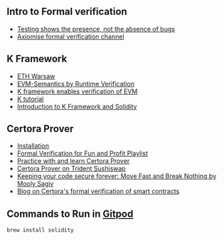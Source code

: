 ## Intro to Formal verification
- [Testing shows the presence, not the absence of bugs](https://www.youtube.com/watch?v=J4hwfTbfhVU) 
- [Axiomise formal verification channel](https://www.youtube.com/@axiomiseformalverification8045)


## K Framework
- [ETH Warsaw](https://www.youtube.com/watch?v=M_dYueOubBA)
- [EVM-Semantics by Runtime Verification](https://github.com/runtimeverification/evm-semantics)
- [K framework enables verification of EVM](https://runtimeverification.com/blog/k-framework-enables-verification-of-evm/)
- [K tutorial](https://kframework.org/k-distribution/k-tutorial/)
- [Introduction to K Framework and Solidity](https://www.youtube.com/watch?v=vegzI_v7d6Q)

## Certora Prover
- [Installation](https://docs.certora.com/en/latest/docs/user-guide/getting-started)
- [Formal Verification for Fun and Profit Playlist](https://www.youtube.com/watch?v=sdEfc-58CUE&list=PLKtu7wuOMP9XHbjAevkw2nL29YMubqEFj)
- [Practice with and learn Certora Prover](https://demo.certora.com/)
- [Certora Prover on Trident Sushiswap](https://docs.certora.com/en/latest/docs/whitepaper/index.html#constant-product-pool)
- [Keeping your code secure forever: Move Fast and Break Nothing by Mooly Sagiv](https://www.youtube.com/watch?v=5XIWAB4NElU)
- [Blog on Certora's formal verification of smart contracts](https://dev.to/spalladino/a-look-into-formal-verification-of-smart-contracts-using-certora-3o8g)

## Commands to Run in [Gitpod](www.gitpod.io)
```brew tap ethereum/ethereum
brew install solidity
```





